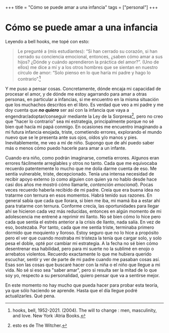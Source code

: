 +++
title = "Cómo se puede amar a una infancia"
tags = ["personal"]
+++

# Cómo se puede amar a una infancia


Leyendo a bell hooks, me topé con esto:

> Le pregunté a (mis estudiantes): “Si han cerrado su corazón, si han cerrado su conciencia emocional, 
> entonces, ¿saben cómo amar a sus hijos? ¿Dónde y cuándo aprendieron la práctica del amor?”. 
> (Uno de ellos) me dice a mí y a los otros hombres que se sientan en nuestro círculo de amor: “Solo pienso
> en lo que haría mi padre y hago lo contrario”.[^1]

Y me puso a pensar cosas. Concretamente, dónde encaja mi capacidad de procesar el amor, y de dónde me estoy agarrando para amar a otras personas, en particular a infancias, si me encuentro en la misma situación que los muchachos descritos en el libro. Es verdad que veo a mi padre y me doy cuenta que **_no quiero_** ser así con la infancia que vaya a engendrar/adoptar/conseguir mediante la Ley de la Sorpresa[^2], pero no creo que "hacer lo contrario" sea mi estrategia, principalmente porque no sé bien qué hacía mi papá conmigo. En ocasiones me encuentro imaginando a mi futura infancia enojada, triste, cometiendo errores, explorando el mundo nuevo que se le presenta ante sus ojos, oídos y/o manos y pies. Inevitablemente, me veo a mí de niño. Supongo que de ahí puedo saber más o menos cómo puedo hacerle para amar a un infante.

Cuando era niño, como podrán imaginarse, cometía errores. Algunos eran errores fácilmente arreglables y otros no tanto. Cada que me equivocaba recuerdo patentemente lo mucho que me dolía darme cuenta de eso. Me sentía vulnerable, triste, decepcionado. Tenía una intensa necesidad de recibir apoyo externo (o como alguien con quien ya no hablo desde hace casi dos años me mostró cómo llamarle, _contención emocional_). Pocas veces recuerdo haberla recibido de mi padre. Creía que era buena idea no tratarme con ternura en esos momentos. Habrá tenido sus razones. En general sabía que cada que llorara, si bien me iba, mi mamá iba a estar ahí para tratarme con ternura. Conforme crecía, las oportunidades para llegar ahí se hicieron cada vez más reducidas, entonces en algún momento de mi adolescencia me entrené a reprimir mi llanto. No sé bien cómo lo hice pero cada que sentía el estrés anterior a la crisis de llanto, nada salía. En vez de eso, bostezaba. Por tanto, cada que me sentía triste, terminaba primero dormido que moquiento y lloroso. Estoy seguro que no lo hice a propósito pero el ver que cuando mostraba mi tristeza la tenía que cargar solo, y solo pesa el doble, opté por cambiar mi estrategia. A la fecha no sé bien cómo desentrenar esa habilidad, pero para mi suerte no la sublimé en enojo o arrebatos violentos. Recuerdo exactamente lo que me hubiera querido escuchar, sentir y ver de parte de mi padre cuando me pasaban cosas así. Esas son las cosas que buscaré hacer con la niña o el niño que llegue a mi vida. No sé si eso sea "saber amar", pero si resulta ser la mitad de lo que soy yo, respecto a su personalidad, quiero pensar que va a sentirse mejor. 

En este momento no hay mucho que pueda hacer para probar esta teoría, ya que sólo haciendo se aprende. Hasta que el día llegue podré actualizarles. Qué pena.

[^1]: hooks, bell, 1952-2021. (2004). The will to change : men, masculinity, and love. New York :Atria Books.
[^2]: esto es de The Witcher.